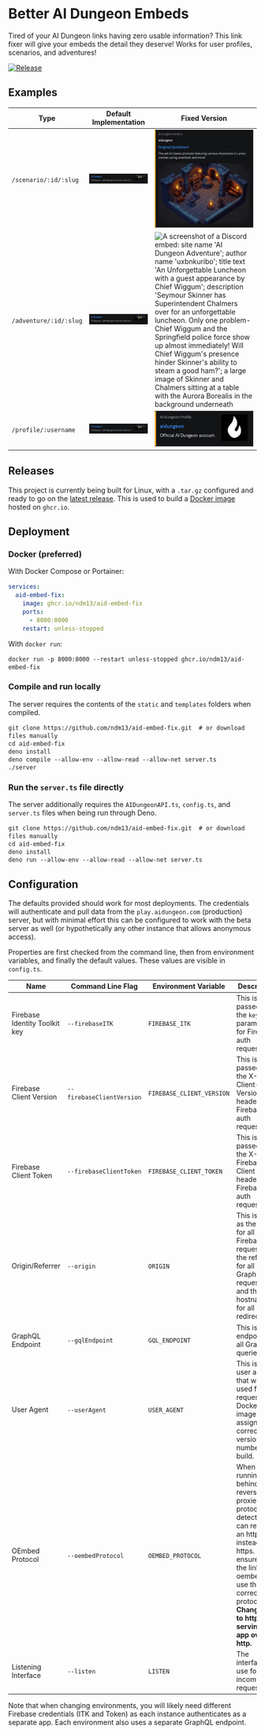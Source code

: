 # Better AI Dungeon Embeds
Tired of your AI Dungeon links having zero usable information? This link fixer will give your embeds the detail they
deserve! Works for user profiles, scenarios, and adventures!

[![Release](https://github.com/ndm13/aid-embed-fix/actions/workflows/release.yml/badge.svg)](https://github.com/ndm13/aid-embed-fix/actions/workflows/release.yml)

## Examples
| Type                   | Default Implementation                                                                                                                                                                                                            | Fixed Version                                                                                                                                                                                                                                                                                                                                                                                                                                                                                                                                                                                                    |
|------------------------|-----------------------------------------------------------------------------------------------------------------------------------------------------------------------------------------------------------------------------------|------------------------------------------------------------------------------------------------------------------------------------------------------------------------------------------------------------------------------------------------------------------------------------------------------------------------------------------------------------------------------------------------------------------------------------------------------------------------------------------------------------------------------------------------------------------------------------------------------------------|
| `/scenario/:id/:slug`  | ![A screenshot of a Discord embed: title text 'AI Dungeon'; description 'AI Dungeon, an infinitely generated text adventure...'; a small image to the right side showing a screenshot of the homepage](/screenshots/standard.png) | ![A screenshot of a Discord embed: site name 'AI Dungeon Scenario'; author name 'aidungeon'; title text 'Original Quickstart'; description 'The set of classic prompts featuring various characters in Larion, zombie curing scientists and more!'; a large image of an isometric dungeon underneath](/screenshots/original_quickstart.png)                                                                                                                                                                                                                                                                      |
| `/adventure/:id/:slug` | ![A screenshot of a Discord embed: title text 'AI Dungeon'; description 'AI Dungeon, an infinitely generated text adventure...'; a small image to the right side showing a screenshot of the homepage](/screenshots/standard.png) | ![A screenshot of a Discord embed: site name 'AI Dungeon Adventure'; author name 'uxbnkuribo'; title text 'An Unforgettable Luncheon with a guest appearance by Chief Wiggum'; description 'Seymour Skinner has Superintendent Chalmers over for an unforgettable luncheon. Only one problem- Chief Wiggum and the Springfield police force show up almost immediately! Will Chief Wiggum's presence hinder Skinner's ability to steam a good ham?'; a large image of Skinner and Chalmers sitting at a table with the Aurora Borealis in the background underneath](/screenshots/an_unforgettable_luncheon.png) |
| `/profile/:username`   | ![A screenshot of a Discord embed: title text 'AI Dungeon'; description 'AI Dungeon, an infinitely generated text adventure...'; a small image to the right side showing a screenshot of the homepage](/screenshots/standard.png) | ![A screenshot of a Discord embed: site name 'AI Dungeon Profile': title text 'aidungeon'; description 'Official AI Dungeon account.'; a small image to the right side showing the AI Dungeon logo profile icon'](/screenshots/aidungeon.png)                                                                                                                                                                                                                                                                                                                                                                    |

## Releases
This project is currently being built for Linux, with a `.tar.gz` configured and ready to go on the
[latest release](https://github.com/ndm13/aid-embed-fix/releases/latest). This is used to build a
[Docker image](https://github.com/ndm13/aid-embed-fix/pkgs/container/aid-embed-fix) hosted on `ghcr.io`.

## Deployment
### Docker (preferred)
With Docker Compose or Portainer:
```yml
services:
  aid-embed-fix:
    image: ghcr.io/ndm13/aid-embed-fix
    ports:
      - 8000:8000
    restart: unless-stopped
```
With `docker run`:
```shell
docker run -p 8000:8000 --restart unless-stopped ghcr.io/ndm13/aid-embed-fix
```

### Compile and run locally
The server requires the contents of the `static` and `templates` folders when compiled.
```shell
git clone https://github.com/ndm13/aid-embed-fix.git  # or download files manually
cd aid-embed-fix
deno install
deno compile --allow-env --allow-read --allow-net server.ts
./server
```

### Run the `server.ts` file directly
The server additionally requires the `AIDungeonAPI.ts`, `config.ts`, and `server.ts` files when being run through Deno.
```shell
git clone https://github.com/ndm13/aid-embed-fix.git  # or download files manually
cd aid-embed-fix
deno install
deno run --allow-env --allow-read --allow-net server.ts
```

## Configuration
The defaults provided should work for most deployments. The credentials will authenticate and pull data from the
`play.aidungeon.com` (production) server, but with minimal effort this can be configured to work with the beta server
as well (or hypothetically any other instance that allows anonymous access).

Properties are first checked from the command line, then from environment variables, and finally the default values.
These values are visible in `config.ts`.

| Name                          | Command Line Flag         | Environment Variable      | Description                                                                                                                                                                                                                       |
|-------------------------------|---------------------------|---------------------------|-----------------------------------------------------------------------------------------------------------------------------------------------------------------------------------------------------------------------------------|
| Firebase Identity Toolkit key | `--firebaseITK`           | `FIREBASE_ITK`            | This is passed as the `key=` parameter for Firebase auth requests.                                                                                                                                                                |
| Firebase Client Version       | `--firebaseClientVersion` | `FIREBASE_CLIENT_VERSION` | This is passed as the X-Client-Version header for Firebase auth requests.                                                                                                                                                         |
| Firebase Client Token         | `--firebaseClientToken`   | `FIREBASE_CLIENT_TOKEN`   | This is passed as the X-Firebase-Client header for Firebase auth requests.                                                                                                                                                        |
| Origin/Referrer               | `--origin`                | `ORIGIN`                  | This is used as the origin for all Firebase requests, the referrer for all GraphQL requests, and the hostname for all redirects.                                                                                                  |
| GraphQL Endpoint              | `--gqlEndpoint`           | `GQL_ENDPOINT`            | This is the endpoint for all GraphQL queries.                                                                                                                                                                                     |
| User Agent                    | `--userAgent`             | `USER_AGENT`              | This is the user agent that will be used for all requests. Docker images will assign the correct version number on build.                                                                                                         |
| OEmbed Protocol               | `--oembedProtocol`        | `OEMBED_PROTOCOL`         | When running behind some reverse proxies, protocol detection can return an http link instead of https. This ensures that the links to oembed.json use the correct protocol. **Change this to http if serving the app over http.** |
| Listening Interface           | `--listen`                | `LISTEN`                  | The interface to use for incoming requests.                                                                                                                                                                                       |

Note that when changing environments, you will likely need different Firebase credentials (ITK and Token) as each
instance authenticates as a separate app. Each environment also uses a separate GraphQL endpoint.
